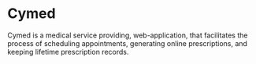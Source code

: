 # Cymed
Cymed is a medical service providing, web-application, that facilitates the process of scheduling appointments, generating online prescriptions, and keeping lifetime prescription records.
